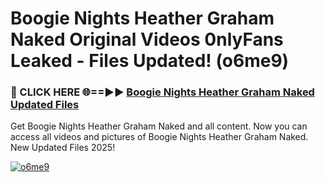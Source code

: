 # Boogie Nights Heather Graham Naked Original Videos 0nlyFans Leaked - Files Updated! (o6me9)

<h3>🔴 CLICK HERE 🌐==►► <a href="https://tinyurl.com/up5wt9bj" rel="nofollow">Boogie Nights Heather Graham Naked Updated Files</a></h3>

Get Boogie Nights Heather Graham Naked and all content. Now you can access all videos and pictures of Boogie Nights Heather Graham Naked. New Updated Files 2025!

[![o6me9](https://i.imgur.com/ABiUzMV.gif)](https://tinyurl.com/up5wt9bj)
